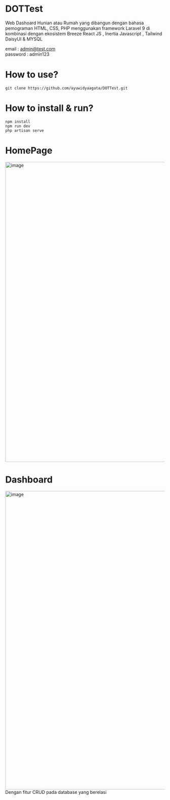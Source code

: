 # DOTTest
Web Dashoard Hunian atau Rumah yang dibangun dengan bahasa pemograman HTML, CSS, PHP menggunakan framework Laravel 9 di kombinasi dengan ekosistem Breeze React JS , Inertia Javascript , Tailwind DaisyUI &amp; MYSQL

email : admin@test.com <br />
password : admin123

# How to use?
```
git clone https://github.com/ayuwidyaagata/DOTTest.git
```

# How to install & run?
```
npm install
npm run dev
php artisan serve
```

# HomePage
<img width="948" alt="image" src="https://user-images.githubusercontent.com/60659161/184159671-efd33cc6-96e7-4c4d-84e5-c7a255bb053e.png">

# Dashboard 
<img width="943" alt="image" src="https://user-images.githubusercontent.com/60659161/184160065-05e47dc1-dd2e-47a9-b97e-74cdfe69c1b9.png">
Dengan fitur CRUD pada database yang berelasi 
